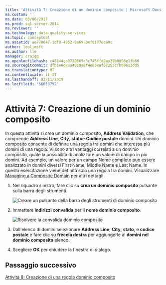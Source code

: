 ```yaml
---
title: 'Attività 7: Creazione di un dominio composito | Microsoft Docs'
ms.custom: ''
ms.date: 03/06/2017
ms.prod: sql-server-2014
ms.reviewer: ''
ms.technology: data-quality-services
ms.topic: conceptual
ms.assetid: ae778647-1df0-4952-9a69-0ef6177eea9c
author: leolimsft
ms.author: lle
manager: craigg
ms.openlocfilehash: c48144ca3720565c3c745ffd8aa39b0896e1fb66
ms.sourcegitcommit: dfb1e6deaa4919a0f4e654af57252cfb09613dd5
ms.translationtype: MT
ms.contentlocale: it-IT
ms.lasthandoff: 02/11/2019
ms.locfileid: "56013792"
---
```

# <a name="task-7-creating-a-composite-domain"></a>Attività 7: Creazione di un dominio composito
  In questa attività si crea un dominio composito, **Address Validation**, che comprende **Address Line**, **City**, **stato**e  **Codice postale** domini. Un dominio composito consente di definire una regola tra domini che interessa più domini di una regola. Vi sono altri vantaggi correlati a un dominio composito, quale la possibilità di analizzare un valore di campo in più domini.  Ad esempio, un valore per un campo Nome completo può essere analizzato in domini diversi First Name, Middle Name e Last Name. In questa esercitazione viene definita solo una regola tra domini. Visualizzare [Managing a Composite Domain](https://msdn.microsoft.com/library/hh510399.aspx) per altri dettagli.  
  
1.  Nel riquadro sinistro, fare clic su **crea un dominio composito** pulsante sulla barra degli strumenti.  
  
     ![Creare un pulsante della barra degli strumenti di dominio composito](../../2014/tutorials/media/et-creatingacompositedomain-01.jpg "creare un pulsante della barra degli strumenti di dominio composito")  
  
2.  Immettere **indirizzi convalida** per il **nome dominio composito**.  
  
     ![Risolvere la convalida dominio composito](../../2014/tutorials/media/et-creatingacompositedomain-02.jpg "risolvere la convalida dominio composito")  
  
3.  Dall'elenco di domini selezionare **Address Line**, **City**, **stato**, e **codice postale** e fare clic su **freccia destra** per aggiungerle al **domini nel dominio composito** elenco.  
  
4.  Scegliere **OK** per chiudere la finestra di dialogo.  
  
## <a name="next-step"></a>Passaggio successivo  
 [Attività 8: Creazione di una regola dominio composito](../../2014/tutorials/task-8-creating-a-composite-domain-rule.md)  
  
  
